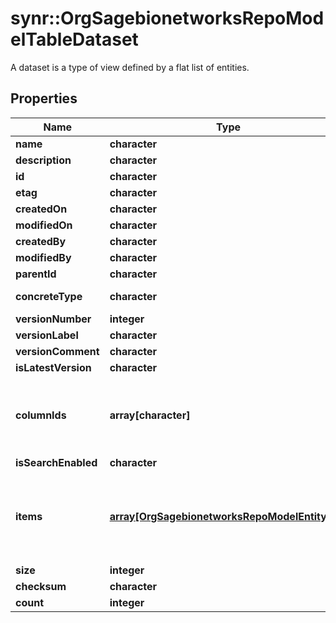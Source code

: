 # synr::OrgSagebionetworksRepoModelTableDataset

A dataset is a type of view defined by a flat list of entities.

## Properties
Name | Type | Description | Notes
------------ | ------------- | ------------- | -------------
**name** | **character** |  | [optional] 
**description** | **character** |  | [optional] 
**id** | **character** |  | [optional] 
**etag** | **character** |  | [optional] 
**createdOn** | **character** |  | [optional] 
**modifiedOn** | **character** |  | [optional] 
**createdBy** | **character** |  | [optional] 
**modifiedBy** | **character** |  | [optional] 
**parentId** | **character** |  | [optional] 
**concreteType** | **character** |  | [Enum: [org.sagebionetworks.repo.model.table.Dataset]] 
**versionNumber** | **integer** |  | [optional] 
**versionLabel** | **character** |  | [optional] 
**versionComment** | **character** |  | [optional] 
**isLatestVersion** | **character** |  | [optional] 
**columnIds** | **array[character]** | The list of ColumnModel IDs that define the schema of the object. | [optional] 
**isSearchEnabled** | **character** |  | [optional] 
**items** | [**array[OrgSagebionetworksRepoModelEntityRef]**](org.sagebionetworks.repo.model.EntityRef.md) | The flat list of file entity references that define this dataset.  Limit: 30K items. | [optional] 
**size** | **integer** |  | [optional] 
**checksum** | **character** |  | [optional] 
**count** | **integer** |  | [optional] 


